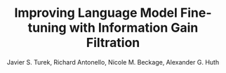 ---
paperId: 10
author: Javier S. Turek, Richard Antonello, Nicole M. Beckage, Alexander G. Huth
publicationauthor: Turek, J. S. et al.
title: Improving Language Model Fine-tuning with Information Gain Filtration
pdf: paper_10.pdf
poster: 
alt: --
type: 
topic: Language Model Fine-tuning
category: 
link: https://research.latinxinai.org/papers/naacl/2022/pdf/paper_10.pdf
conference: naacl
year: 2022
tags: naacl-2022
location: Virtual
---